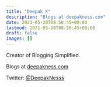 ```yaml
---
title: "Deepak K"
description: "Blogs at deepakness.com"
date: 2021-05-20T08:50:45+00:00
lastmod: 2021-05-20T08:50:45+00:00
draft: false
images: []
---
```


Creator of Blogging Simplified.

Blogs at [deepakness.com](https://deepakness.com/)

Twitter: [@DeepakNesss](https://twitter.com/DeepakNesss)
